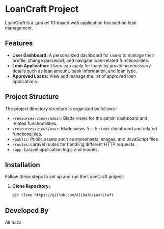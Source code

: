# LoanCraft Project

LoanCraft is a Laravel 10-based web application focused on loan management.

## Features

-   **User Dashboard:** A personalized dashboard for users to manage their profile, change password, and navigate loan-related functionalities.
-   **Loan Application:** Users can apply for loans by providing necessary details such as loan amount, bank information, and loan type.
-   **Approved Loans:** View and manage the list of approved loan applications.

## Project Structure

The project directory structure is organized as follows:

-   `/resources/views/admin`: Blade views for the admin dashboard and related functionalities.
-   `/resources/views/user`: Blade views for the user dashboard and related functionalities.
-   `/public`: Public assets such as stylesheets, images, and JavaScript files.
-   `/routes`: Laravel routes for handling different HTTP requests.
-   `/app`: Laravel application logic and models.

## Installation

Follow these steps to set up and run the LoanCraft project:

1. **Clone Repository:**
    ```bash
    git clone https://github.com/AliRa7a/LoanCraft
    ```

## Developed By

Ali Raza

